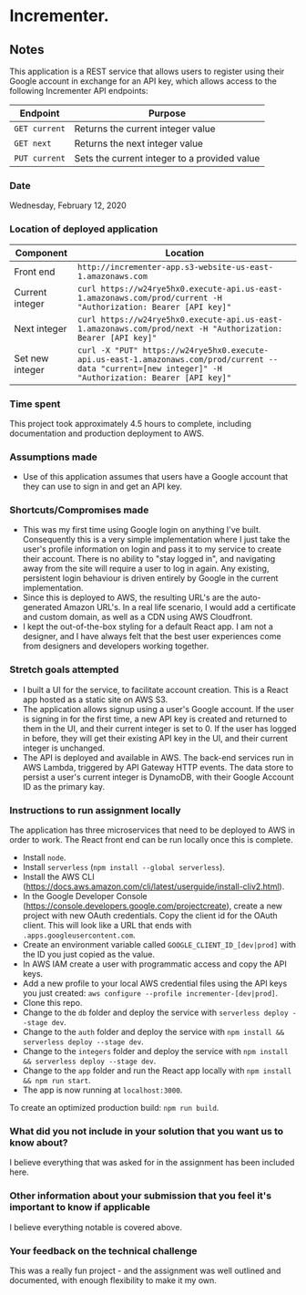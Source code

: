 # Incrementer.

## Notes
This application is a REST service that allows users to register using their Google account in exchange for an API key, which allows access to the following Incrementer API endpoints:

|Endpoint|Purpose|
|-|-|
|`GET current`|Returns the current integer value|
|`GET next`|Returns the next integer value|
|`PUT current`|Sets the current integer to a provided value|

### Date
Wednesday, February 12, 2020

### Location of deployed application
|Component|Location|
|-|-|
|Front end|`http://incrementer-app.s3-website-us-east-1.amazonaws.com`|
|Current integer|`curl https://w24rye5hx0.execute-api.us-east-1.amazonaws.com/prod/current -H "Authorization: Bearer [API key]"`|
|Next integer|`curl https://w24rye5hx0.execute-api.us-east-1.amazonaws.com/prod/next -H "Authorization: Bearer [API key]"`|
|Set new integer|`curl -X "PUT" https://w24rye5hx0.execute-api.us-east-1.amazonaws.com/prod/current --data "current=[new integer]" -H "Authorization: Bearer [API key]"`|

### Time spent
This project took approximately 4.5 hours to complete, including documentation and production deployment to AWS.

### Assumptions made
- Use of this application assumes that users have a Google account that they can use to sign in and get an API key.

### Shortcuts/Compromises made
- This was my first time using Google login on anything I've built. Consequently this is a very simple implementation where I just take the user's profile information on login and pass it to my service to create their account. There is no ability to "stay logged in", and navigating away from the site will require a user to log in again. Any existing, persistent login behaviour is driven entirely by Google in the current implementation.
- Since this is deployed to AWS, the resulting URL's are the auto-generated Amazon URL's. In a real life scenario, I would add a certificate and custom domain, as well as a CDN using AWS Cloudfront.
- I kept the out-of-the-box styling for a default React app. I am not a designer, and I have always felt that the best user experiences come from designers and developers working together.

### Stretch goals attempted
- I built a UI for the service, to facilitate account creation. This is a React app hosted as a static site on AWS S3.
- The application allows signup using a user's Google account. If the user is signing in for the first time, a new API key is created and returned to them in the UI, and their current integer is set to 0. If the user has logged in before, they will get their existing API key in the UI, and their current integer is unchanged.
- The API is deployed and available in AWS. The back-end services run in AWS Lambda, triggered by API Gateway HTTP events. The data store to persist a user's current integer is DynamoDB, with their Google Account ID as the primary kay.

### Instructions to run assignment locally
The application has three microservices that need to be deployed to AWS in order to work. The React front end can be run locally once this is complete.

- Install `node`.
- Install `serverless` (`npm install --global serverless`).
- Install the AWS CLI (https://docs.aws.amazon.com/cli/latest/userguide/install-cliv2.html).
- In the Google Developer Console (https://console.developers.google.com/projectcreate), create a new project with new OAuth credentials. Copy the client id for the OAuth client. This will look like a URL that ends with `.apps.googleusercontent.com`.
- Create an environment variable called `GOOGLE_CLIENT_ID_[dev|prod]` with the ID you just copied as the value.
- In AWS IAM create a user with programmatic access and copy the API keys.
- Add a new profile to your local AWS credential files using the API keys you just created: `aws configure --profile incrementer-[dev|prod]`.
- Clone this repo.
- Change to the `db` folder and deploy the service with `serverless deploy --stage dev`.
- Change to the `auth` folder and deploy the service with `npm install && serverless deploy --stage dev`.
- Change to the `integers` folder and deploy the service with `npm install && serverless deploy --stage dev`.
- Change to the `app` folder and run the React app locally with `npm install && npm run start`.
- The app is now running at `localhost:3000`.

To create an optimized production build: `npm run build`.

### What did you not include in your solution that you want us to know about?
I believe everything that was asked for in the assignment has been included here.

### Other information about your submission that you feel it's important to know if applicable
I believe everything notable is covered above.

### Your feedback on the technical challenge
This was a really fun project - and the assignment was well outlined and documented, with enough flexibility to make it my own.
